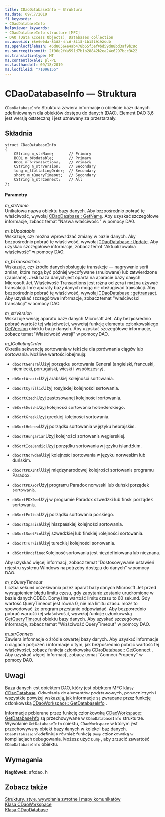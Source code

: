 ```yaml
---
title: CDaoDatabaseInfo — Struktura
ms.date: 09/17/2019
f1_keywords:
- CDaoDatabaseInfo
helpviewer_keywords:
- CDaoDatabaseInfo structure [MFC]
- DAO (Data Access Objects), Databases collection
ms.assetid: 68e9e0da-8382-4fc6-8115-1b1519392ddb
ms.openlocfilehash: 46d8056ee4ab478b65f3ef0bd59d88bd3af9b28c
ms.sourcegitcommit: 2f96e2fda591d7b1b28842b2ea24e6297bcc3622
ms.translationtype: MT
ms.contentlocale: pl-PL
ms.lasthandoff: 09/18/2019
ms.locfileid: "71096155"
---
```

# <a name="cdaodatabaseinfo-structure"></a>CDaoDatabaseInfo — Struktura

`CDaoDatabaseInfo` Struktura zawiera informacje o obiekcie bazy danych zdefiniowanym dla obiektów dostępu do danych (DAO).
Element DAO 3,6 jest wersją ostateczną i jest uznawany za przestarzały.

## <a name="syntax"></a>Składnia

```
struct CDaoDatabaseInfo
{
    CString m_strName;       // Primary
    BOOL m_bUpdatable;       // Primary
    BOOL m_bTransactions;    // Primary
    CString m_strVersion;    // Secondary
    long m_lCollatingOrder;  // Secondary
    short m_nQueryTimeout;   // Secondary
    CString m_strConnect;    // All
};
```

#### <a name="parameters"></a>Parametry

*m_strName*<br/>
Unikatowa nazwa obiektu bazy danych. Aby bezpośrednio pobrać tę właściwość, wywołaj [CDaoDatabase:: GetName](../../mfc/reference/cdaodatabase-class.md#getname). Aby uzyskać szczegółowe informacje, zobacz temat "Nazwa właściwości" w pomocy DAO.

*m_bUpdatable*<br/>
Wskazuje, czy można wprowadzać zmiany w bazie danych. Aby bezpośrednio pobrać tę właściwość, wywołaj [CDaoDatabase:: Update](../../mfc/reference/cdaodatabase-class.md#canupdate). Aby uzyskać szczegółowe informacje, zobacz temat "Aktualizowalna właściwość" w pomocy DAO.

*m_bTransactions*<br/>
Wskazuje, czy źródło danych obsługuje transakcje — nagrywanie serii zmian, które mogą być później wycofywane (anulowane) lub zatwierdzone (zapisane). Jeśli baza danych jest oparta na aparacie bazy danych Microsoft Jet, Właściwość Transactions jest różna od zera i można używać transakcji. Inne aparaty bazy danych mogą nie obsługiwać transakcji. Aby bezpośrednio pobrać tę właściwość, wywołaj [CDaoDatabase:: gettransact](../../mfc/reference/cdaodatabase-class.md#cantransact). Aby uzyskać szczegółowe informacje, zobacz temat "właściwości transakcji" w pomocy DAO.

*m_strVersion*<br/>
Wskazuje wersję aparatu bazy danych Microsoft Jet. Aby bezpośrednio pobrać wartość tej właściwości, wywołaj funkcję elementu członkowskiego [GetVersion](../../mfc/reference/cdaodatabase-class.md#getversion) obiektu bazy danych. Aby uzyskać szczegółowe informacje, zobacz temat "Właściwość wersji" w pomocy DAO.

*m_lCollatingOrder*<br/>
Określa sekwencję sortowania w tekście dla porównania ciągów lub sortowania. Możliwe wartości obejmują:

- `dbSortGeneral`Użyj porządku sortowania General (angielski, francuski, niemiecki, portugalski, włoski i współczesny).

- `dbSortArabic`Użyj arabskiej kolejności sortowania.

- `dbSortCyrillic`Użyj rosyjskiej kolejności sortowania.

- `dbSortCzech`Użyj zastosowanej kolejności sortowania.

- `dbSortDutch`Użyj kolejności sortowania holenderskiego.

- `dbSortGreek`Użyj greckiej kolejności sortowania.

- `dbSortHebrew`Użyj porządku sortowania w języku hebrajskim.

- `dbSortHungarian`Użyj kolejności sortowania węgierskiej.

- `dbSortIcelandic`Użyj porządku sortowania w języku islandzkim.

- `dbSortNorwdan`Użyj kolejności sortowania w języku norweskim lub duńskim.

- `dbSortPDXIntl`Użyj międzynarodowej kolejności sortowania programu Paradox.

- `dbSortPDXNor`Użyj programu Paradox norweski lub duński porządek sortowania.

- `dbSortPDXSwe`Użyj w programie Paradox szwedzki lub fiński porządek sortowania.

- `dbSortPolish`Użyj porządku sortowania polskiego.

- `dbSortSpanish`Użyj hiszpańskiej kolejności sortowania.

- `dbSortSwedFin`Użyj szwedzkiej lub fińskiej kolejności sortowania.

- `dbSortTurkish`Użyj tureckiej kolejności sortowania.

- `dbSortUndefined`Kolejność sortowania jest niezdefiniowana lub nieznana.

Aby uzyskać więcej informacji, zobacz temat "Dostosowywanie ustawień rejestru systemu Windows na potrzeby dostępu do danych" w pomocy DAO.

*m_nQueryTimeout*<br/>
Liczba sekund oczekiwania przez aparat bazy danych Microsoft Jet przed wystąpieniem błędu limitu czasu, gdy zapytanie zostanie uruchomione w bazie danych ODBC. Domyślna wartość limitu czasu to 60 sekund. Gdy wartość QueryTimeout jest równa 0, nie ma limitu czasu. może to spowodować, że program przestanie odpowiadać. Aby bezpośrednio pobrać wartość tej właściwości, wywołaj funkcję członkowską [GetQueryTimeout](../../mfc/reference/cdaodatabase-class.md#getquerytimeout) obiektu bazy danych. Aby uzyskać szczegółowe informacje, zobacz temat "Właściwość QueryTimeout" w pomocy DAO.

*m_strConnect*<br/>
Zawiera informacje o źródle otwartej bazy danych. Aby uzyskać informacje o ciągach połączeń i informacje o tym, jak bezpośrednio pobrać wartość tej właściwości, zobacz funkcja członkowska [CDaoDatabase:: GetConnect](../../mfc/reference/cdaodatabase-class.md#getconnect) . Aby uzyskać więcej informacji, zobacz temat "Connect Property" w pomocy DAO.

## <a name="remarks"></a>Uwagi

Baza danych jest obiektem DAO, który jest obiektem MFC klasy [CDaoDatabase](../../mfc/reference/cdaodatabase-class.md). Odwołania do elementów podstawowych, pomocniczych i wszystkie powyżej wskazują, jak informacje są zwracane przez funkcję członkowską [CDaoWorkspace:: GetDatabaseInfo](../../mfc/reference/cdaoworkspace-class.md#getdatabaseinfo) .

Informacje pobierane przez funkcję członkowską [CDaoWorkspace:: GetDatabaseInfo](../../mfc/reference/cdaoworkspace-class.md#getdatabaseinfo) są przechowywane w `CDaoDatabaseInfo` strukturze. Wywołanie `GetDatabaseInfo` obiektu, `CDaoWorkspace` w którym jest przechowywany obiekt bazy danych w kolekcji baz danych. `CDaoDatabaseInfo`definiuje również funkcję `Dump` członkowską w kompilacjach debugowania. Możesz użyć `Dump` , aby zrzucić zawartość `CDaoDatabaseInfo` obiektu.

## <a name="requirements"></a>Wymagania

**Nagłówek:** afxdao. h

## <a name="see-also"></a>Zobacz także

[Struktury, style, wywołania zwrotne i mapy komunikatów](../../mfc/reference/structures-styles-callbacks-and-message-maps.md)<br/>
[Klasa CDaoWorkspace](../../mfc/reference/cdaoworkspace-class.md)<br/>
[Klasa CDaoDatabase](../../mfc/reference/cdaodatabase-class.md)

